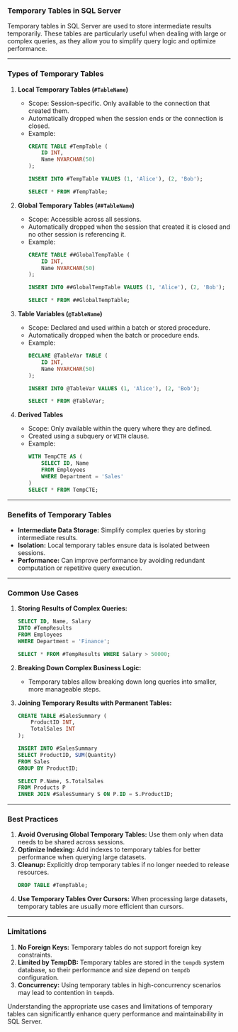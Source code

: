 ### Temporary Tables in SQL Server

Temporary tables in SQL Server are used to store intermediate results temporarily. These tables are particularly useful when dealing with large or complex queries, as they allow you to simplify query logic and optimize performance.

---

### Types of Temporary Tables

1. **Local Temporary Tables (`#TableName`)**
   - Scope: Session-specific. Only available to the connection that created them.
   - Automatically dropped when the session ends or the connection is closed.
   - Example:
     ```sql
     CREATE TABLE #TempTable (
         ID INT,
         Name NVARCHAR(50)
     );

     INSERT INTO #TempTable VALUES (1, 'Alice'), (2, 'Bob');

     SELECT * FROM #TempTable;
     ```

2. **Global Temporary Tables (`##TableName`)**
   - Scope: Accessible across all sessions.
   - Automatically dropped when the session that created it is closed and no other session is referencing it.
   - Example:
     ```sql
     CREATE TABLE ##GlobalTempTable (
         ID INT,
         Name NVARCHAR(50)
     );

     INSERT INTO ##GlobalTempTable VALUES (1, 'Alice'), (2, 'Bob');

     SELECT * FROM ##GlobalTempTable;
     ```

3. **Table Variables (`@TableName`)**
   - Scope: Declared and used within a batch or stored procedure.
   - Automatically dropped when the batch or procedure ends.
   - Example:
     ```sql
     DECLARE @TableVar TABLE (
         ID INT,
         Name NVARCHAR(50)
     );

     INSERT INTO @TableVar VALUES (1, 'Alice'), (2, 'Bob');

     SELECT * FROM @TableVar;
     ```

4. **Derived Tables**
   - Scope: Only available within the query where they are defined.
   - Created using a subquery or `WITH` clause.
   - Example:
     ```sql
     WITH TempCTE AS (
         SELECT ID, Name
         FROM Employees
         WHERE Department = 'Sales'
     )
     SELECT * FROM TempCTE;
     ```

---

### Benefits of Temporary Tables
- **Intermediate Data Storage:** Simplify complex queries by storing intermediate results.
- **Isolation:** Local temporary tables ensure data is isolated between sessions.
- **Performance:** Can improve performance by avoiding redundant computation or repetitive query execution.

---

### Common Use Cases
1. **Storing Results of Complex Queries:**
   ```sql
   SELECT ID, Name, Salary
   INTO #TempResults
   FROM Employees
   WHERE Department = 'Finance';

   SELECT * FROM #TempResults WHERE Salary > 50000;
   ```

2. **Breaking Down Complex Business Logic:**
   - Temporary tables allow breaking down long queries into smaller, more manageable steps.

3. **Joining Temporary Results with Permanent Tables:**
   ```sql
   CREATE TABLE #SalesSummary (
       ProductID INT,
       TotalSales INT
   );

   INSERT INTO #SalesSummary
   SELECT ProductID, SUM(Quantity)
   FROM Sales
   GROUP BY ProductID;

   SELECT P.Name, S.TotalSales
   FROM Products P
   INNER JOIN #SalesSummary S ON P.ID = S.ProductID;
   ```

---

### Best Practices
1. **Avoid Overusing Global Temporary Tables:** Use them only when data needs to be shared across sessions.
2. **Optimize Indexing:** Add indexes to temporary tables for better performance when querying large datasets.
3. **Cleanup:** Explicitly drop temporary tables if no longer needed to release resources.
   ```sql
   DROP TABLE #TempTable;
   ```
4. **Use Temporary Tables Over Cursors:** When processing large datasets, temporary tables are usually more efficient than cursors.

---

### Limitations
1. **No Foreign Keys:** Temporary tables do not support foreign key constraints.
2. **Limited by TempDB:** Temporary tables are stored in the `tempdb` system database, so their performance and size depend on `tempdb` configuration.
3. **Concurrency:** Using temporary tables in high-concurrency scenarios may lead to contention in `tempdb`.

Understanding the appropriate use cases and limitations of temporary tables can significantly enhance query performance and maintainability in SQL Server.